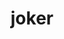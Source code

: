 ---
layout: smileys&emotion
title: joker
emoji: joker
permalink: 🃏.html
image: assets/img/3moji/joker.png
---
